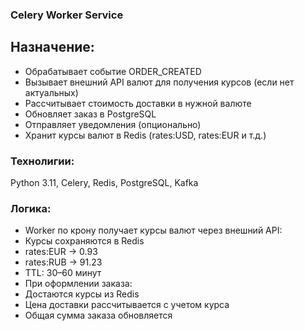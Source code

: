 ### Celery Worker Service

## Назначение:
- Обрабатывает событие ORDER_CREATED
- Вызывает внешний API валют для получения курсов (если нет актуальных)
- Рассчитывает стоимость доставки в нужной валюте
- Обновляет заказ в PostgreSQL
- Отправляет уведомления (опционально)
- Хранит курсы валют в Redis (rates:USD, rates:EUR и т.д.)

### Технолигии:
Python 3.11, Celery, Redis, PostgreSQL, Kafka

### Логика:
- Worker по крону получает курсы валют через внешний API:
- Курсы сохраняются в Redis
- rates:EUR → 0.93
- rates:RUB → 91.23
- TTL: 30–60 минут
- При оформлении заказа:
- Достаются курсы из Redis
- Цена доставки рассчитывается с учетом курса
- Общая сумма заказа обновляется